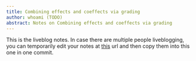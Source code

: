```yaml
---
title: Combining effects and coeffects via grading
author: whoami (TODO)
abstract: Notes on Combining effects and coeffects via grading
---
```


This is the liveblog notes.  In case there are multiple
people liveblogging, you can temporarily edit your notes
at [this](combining-effects-an/template.md) url and then copy them into this one in one
commit.
